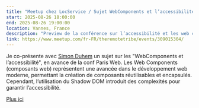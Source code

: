 ```yaml
---
title: "Meetup chez LocService / Sujet WebComponents et l’accessibilité"
start: 2025-08-26 18:00:00
end: 2025-08-26 19:00:00
location: Vannes, France
description: "Preview de la conférence sur l’accessibilité et les web components qui sera donnée a Paris-Web."
link: https://www.meetup.com/fr-FR/theremotetribe/events/309015304/
---
```


Je co-présente avec [Simon Duhem](https://www.linkedin.com/in/simonduhem?utm_source=share&utm_campaign=share_via&utm_content=profile&utm_medium=ios_app) un sujet sur les "WebComponents et l’accessibilité", en avance de la conf  Paris Web.
Les Web Components (composants web) représentent une avancée dans le développement web moderne, permettant la création de composants réutilisables et encapsulés. Cependant, l’utilisation du Shadow DOM introduit des complexités pour garantir l’accessibilité.

[Plus ici](/events/paris-web-2025.html)
